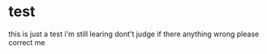 # test
this is just a test 
i'm still learing
dont't judge
if there anything wrong please correct me

